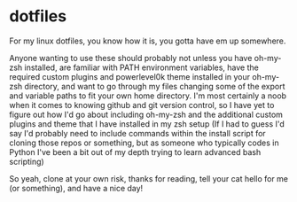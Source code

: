 # dotfiles
For my linux dotfiles, you know how it is, you gotta have em up somewhere.

Anyone wanting to use these should probably not unless you have oh-my-zsh installed, are familiar with PATH environment variables, have the required custom plugins and powerlevel0k theme installed in your oh-my-zsh directory, and want to go through my files changing some of the export and variable paths to fit your own home directory. I'm most certainly a noob when it comes to knowing github and git version control, so I have yet to figure out how I'd go about including oh-my-zsh and the additional custom plugins and theme that I have installed in my zsh setup (If I had to guess I'd say I'd probably need to include commands within the install script for cloning those repos or something, but as someone who typically codes in Python I've been a bit out of my depth trying to learn advanced bash scripting)

So yeah, clone at your own risk, thanks for reading, tell your cat hello for me (or something), and have a nice day!
